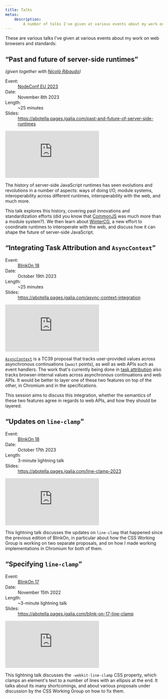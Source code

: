 ```yaml
---
title: Talks
metas:
    description:
        A number of talks I've given at various events about my work on web browsers and standards.
---
```


These are various talks I've given at various events about my work on web
browsers and standards:

## “Past and future of server-side runtimes”

_(given together with [Nicolò Ribaudo](https://github.com/nicolo-ribaudo))_

<dl>
    <dt>Event:</dt>
    <dd><a href="https://www.nodeconf.eu">NodeConf EU 2023</a></dd>
    <dt>Date:</dt>
    <dd><time datetime="2023-11-08">November 8th 2023</time></dd>
    <dt>Length:</dt>
    <dd>~25 minutes</dd>
    <dt>Slides:</dt>
    <dd><a target="_new" href="https://abotella.pages.igalia.com/past-and-future-of-server-side-runtimes">https://abotella.pages.igalia.com/past-and-future-of-server-side-runtimes</a>
</dl>

<iframe class="youtube" src="https://www.youtube-nocookie.com/embed/LdnmN2qGo0g" title="YouTube video player: Past and future of server-side runtimes" frameborder="0" allow="picture-in-picture; web-share" allowfullscreen></iframe>

The history of server-side JavaScript runtimes has seen evolutions and
revolutions in a number of aspects: ways of doing I/O, module systems,
interoperability across different runtimes, interoperability with the web, and
much more.

This talk explores this history, covering past innovations and standardization
efforts (did you know that [CommonJS](https://wiki.commonjs.org/wiki/CommonJS)
was much more than a module system?). We then learn about
[WinterCG](https://wintercg.org/), a new effort to coordinate runtimes to
interoperate with the web, and discuss how it can shape the future of
server-side JavaScript.

## “Integrating Task Attribution and `AsyncContext`”

<dl>
    <dt>Event:</dt>
    <dd><a href="https://www.chromium.org/events/blinkon-18/">BlinkOn 18</a></dd>
    <dt>Date:</dt>
    <dd><time datetime="2023-10-19">October 19th 2023</time></dd>
    <dt>Length:</dt>
    <dd>~25 minutes</dd>
    <dt>Slides:</dt>
    <dd><a target="_new" href="https://abotella.pages.igalia.com/async-context-integration">https://abotella.pages.igalia.com/async-context-integration</a></dd>
</dl>

<iframe class="youtube" src="https://www.youtube-nocookie.com/embed/vGCOwR73hC8" title="YouTube video player: Integrating Task Attribution and AsyncContext" frameborder="0" allow="picture-in-picture; web-share" allowfullscreen></iframe>

[`AsyncContext`](https://github.com/tc39/proposal-async-context) is a TC39
proposal that tracks user-provided values across asynchronous continuations
(`await` points), as well as web APIs such as event handlers. The work that's
currently being done in
[task attribution](https://docs.google.com/document/d/1_m-h9_KgDMddTS2OFP0CShr4zjU-C-up64DwCrCfBo4/edit?usp=sharing)
also tracks browser-internal values across asynchronous continuations and web
APIs. It would be better to layer one of these two features on top of the other,
in Chromium and in the specifications.

This session aims to discuss this integration, whether the semantics of these
two features agree in regards to web APIs, and how they should be layered.

## “Updates on `line-clamp`”

<dl>
    <dt>Event:</dt>
    <dd><a href="https://www.chromium.org/events/blinkon-18/">BlinkOn 18</a></dd>
    <dt>Date:</dt>
    <dd><time datetime="2023-10-17">October 17th 2023</time></dd>
    <dt>Length:</dt>
    <dd>3-minute lightning talk</dd>
    <dt>Slides:</dt>
    <dd><a target="_new" href="https://abotella.pages.igalia.com/line-clamp-2023">https://abotella.pages.igalia.com/line-clamp-2023</a></dd>
</dl>

<iframe class="youtube" src="https://www.youtube-nocookie.com/embed/VZNm7ik4hdE" title="YouTube video player: Updates on line-clamp" frameborder="0" allow="picture-in-picture; web-share" allowfullscreen></iframe>

This lightning talk discusses the updates on `line-clamp` that happened since
the previous edition of BlinkOn, in particular about how the CSS Working Group
is working on two separate proposals, and on how I made working implementations
in Chromium for both of them.

## “Specifying `line-clamp`”

<dl>
    <dt>Event:</dt>
    <dd><a href="https://www.chromium.org/events/blinkon-17/">BlinkOn 17</a></dd>
    <dt>Date:</dt>
    <dd><time datetime="2022-11-15">November 15th 2022</time></dd>
    <dt>Length:</dt>
    <dd>~3-minute lightning talk</dd>
    <dt>Slides:</dt>
    <dd><a target="_new" href="https://abotella.pages.igalia.com/blink-on-17-line-clamp">https://abotella.pages.igalia.com/blink-on-17-line-clamp</a></dd>
</dl>

<iframe class="youtube" src="https://www.youtube-nocookie.com/embed/DWZ3BcDSpo0" title="YouTube video player: Updates on line-clamp" frameborder="0" allow="picture-in-picture; web-share" allowfullscreen></iframe>

This lightning talk discusses the `-webkit-line-clamp` CSS property, which
clamps an element's text to a number of lines with an ellipsis at the end. It
talks about its many shortcomings, and about various proposals under discussion
by the CSS Working Group on how to fix them.
